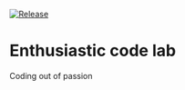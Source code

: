 [![Release](https://github.com/enthusiasticcodelab/.github/actions/workflows/release.yml/badge.svg)](https://github.com/enthusiasticcodelab/.github/actions/workflows/release.yml)

# Enthusiastic code lab

Coding out of passion
